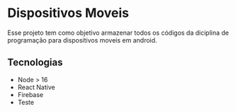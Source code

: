# Dispositivos Moveis

Esse projeto tem como objetivo armazenar todos os códigos da diciplina de programação para dispositivos moveis em android.

## Tecnologias

- Node > 16
- React Native
- Firebase
- Teste